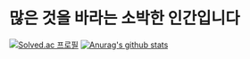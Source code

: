 # 많은 것을 바라는 소박한 인간입니다
[![Solved.ac 프로필](http://mazassumnida.wtf/api/generate_badge?boj=yourk)](https://solved.ac/yourk)
[![Anurag's github stats](https://github-readme-stats.vercel.app/api?username=yourkme)](https://github.com/anuraghazra/github-readme-stats)<br>
